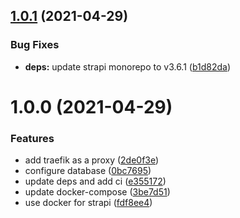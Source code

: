 ## [1.0.1](https://github.com/insuusvenerati/notes-backend/compare/1.0.0...1.0.1) (2021-04-29)


### Bug Fixes

* **deps:** update strapi monorepo to v3.6.1 ([b1d82da](https://github.com/insuusvenerati/notes-backend/commit/b1d82dab02345466d9441eae37de5465cc0879cf))

# 1.0.0 (2021-04-29)


### Features

* add traefik as a proxy ([2de0f3e](https://github.com/insuusvenerati/notes-backend/commit/2de0f3e7137e64c3037d4efcbe76506f5ecf27e1))
* configure database ([0bc7695](https://github.com/insuusvenerati/notes-backend/commit/0bc76954a73b088a5b80da2bc2c912c0c5d177fb))
* update deps and add ci ([e355172](https://github.com/insuusvenerati/notes-backend/commit/e355172bb0d84fd1c07157b51fa74965e8af44c9))
* update docker-compose ([3be7d51](https://github.com/insuusvenerati/notes-backend/commit/3be7d518bd60d180d6e6f94f7bf4ef53ace9461c))
* use docker for strapi ([fdf8ee4](https://github.com/insuusvenerati/notes-backend/commit/fdf8ee40408a2f69a5045376f48ed712838841ab))
